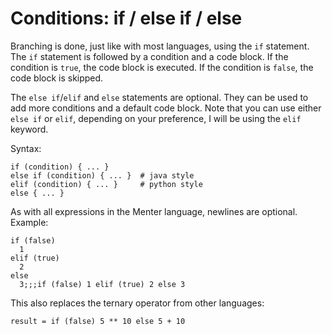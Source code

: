 # Conditions: if / else if / else

Branching is done, just like with most languages, using the `if` statement. The `if` statement is followed by a
condition and a code block. If the condition is `true`, the code block is executed. If the condition is `false`, the
code block is skipped.

The `else if`/`elif` and `else` statements are optional. They can be used to add more conditions and a default code
block. Note that you can use either `else if` or `elif`, depending on your preference, I will be using the `elif`
keyword.

Syntax:

```static
if (condition) { ... }
else if (condition) { ... }  # java style
elif (condition) { ... }     # python style
else { ... }
```

As with all expressions in the Menter language, newlines are optional. Example:

```result=2;;;2
if (false)
  1
elif (true)
  2
else
  3;;;if (false) 1 elif (true) 2 else 3
```

This also replaces the ternary operator from other languages:

```result=15
result = if (false) 5 ** 10 else 5 + 10
```

